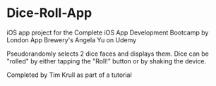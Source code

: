 # Dice-Roll-App
iOS app project for the Complete iOS App Development Bootcamp by London App Brewery's Angela Yu on Udemy

Pseudorandomly selects 2 dice faces and displays them. Dice can be "rolled" by either tapping the "Roll!" button or by shaking the device.

Completed by Tim Krull as part of a tutorial
